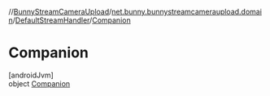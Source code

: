 //[BunnyStreamCameraUpload](../../../../index.md)/[net.bunny.bunnystreamcameraupload.domain](../../index.md)/[DefaultStreamHandler](../index.md)/[Companion](index.md)

# Companion

[androidJvm]\
object [Companion](index.md)